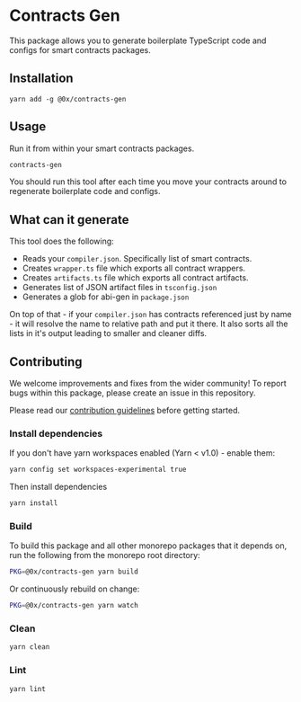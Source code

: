 # Contracts Gen

This package allows you to generate boilerplate TypeScript code and configs for smart contracts packages.

## Installation

`yarn add -g @0x/contracts-gen`

## Usage

Run it from within your smart contracts packages.

```bash
contracts-gen
```

You should run this tool after each time you move your contracts around to regenerate boilerplate code and configs.

## What can it generate

This tool does the following:

-   Reads your `compiler.json`. Specifically list of smart contracts.
-   Creates `wrapper.ts` file which exports all contract wrappers.
-   Creates `artifacts.ts` file which exports all contract artifacts.
-   Generates list of JSON artifact files in `tsconfig.json`
-   Generates a glob for abi-gen in `package.json`

On top of that - if your `compiler.json` has contracts referenced just by name - it will resolve the name to relative path and put it there.
It also sorts all the lists in it's output leading to smaller and cleaner diffs.

## Contributing

We welcome improvements and fixes from the wider community! To report bugs within this package, please create an issue in this repository.

Please read our [contribution guidelines](../../CONTRIBUTING.md) before getting started.

### Install dependencies

If you don't have yarn workspaces enabled (Yarn < v1.0) - enable them:

```bash
yarn config set workspaces-experimental true
```

Then install dependencies

```bash
yarn install
```

### Build

To build this package and all other monorepo packages that it depends on, run the following from the monorepo root directory:

```bash
PKG=@0x/contracts-gen yarn build
```

Or continuously rebuild on change:

```bash
PKG=@0x/contracts-gen yarn watch
```

### Clean

```bash
yarn clean
```

### Lint

```bash
yarn lint
```
